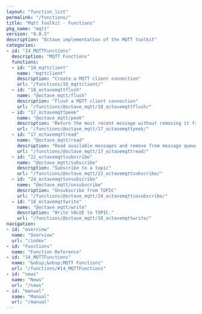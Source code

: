 ```yaml
---
layout: "function_list"
permalink: "/functions/"
title: "Mqtt Toolkit - Functions"
pkg_name: "mqtt"
version: "0.0.5"
description: "Octave implementation of the MQTT toolkit"
categories:
- id: "14_MQTTFunctions"
  description: "MQTT Functions"
  functions:
  - id: "10_mqttclient"
    name: "mqttclient"
    description: "Create a MQTT client connection"
    url: "/functions/10_mqttclient/"
  - id: "18_octavemqttflush"
    name: "@octave_mqtt/flush"
    description: "Flush a MQTT client connection"
    url: "/functions/@octave_mqtt/18_octavemqttflush/"
  - id: "17_octavemqttpeek"
    name: "@octave_mqtt/peek"
    description: "Return the most recent message without removing it from the message queue."
    url: "/functions/@octave_mqtt/17_octavemqttpeek/"
  - id: "17_octavemqttread"
    name: "@octave_mqtt/read"
    description: "Read available messages and remove from message queue."
    url: "/functions/@octave_mqtt/17_octavemqttread/"
  - id: "22_octavemqttsubscribe"
    name: "@octave_mqtt/subscribe"
    description: "Subscribe to a topic"
    url: "/functions/@octave_mqtt/22_octavemqttsubscribe/"
  - id: "24_octavemqttunsubscribe"
    name: "@octave_mqtt/unsubscribe"
    description: "Unsubscribe from TOPIC"
    url: "/functions/@octave_mqtt/24_octavemqttunsubscribe/"
  - id: "18_octavemqttwrite"
    name: "@octave_mqtt/write"
    description: "Write VALUE to TOPIC."
    url: "/functions/@octave_mqtt/18_octavemqttwrite/"
navigation:
- id: "overview"
  name: "Overview"
  url: "/index"
- id: "Functions"
  name: "Function Reference"
- id: "14_MQTTFunctions"
  name: "&nbsp;&nbsp;MQTT Functions"
  url: "/functions/#14_MQTTFunctions"
- id: "news"
  name: "News"
  url: "/news"
- id: "manual"
  name: "Manual"
  url: "/manual"
---
```

